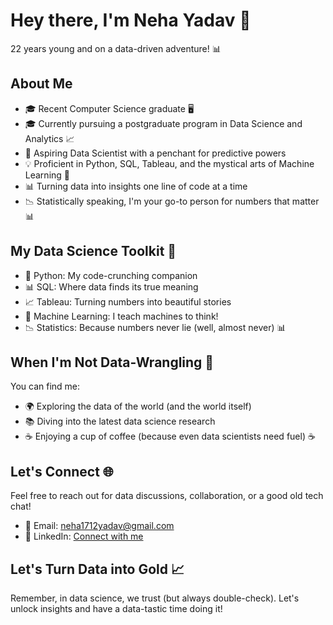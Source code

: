 # Hey there, I'm Neha Yadav 👋

22 years young and on a data-driven adventure! 📊

## About Me

- 🎓 Recent Computer Science graduate 🖥️
- 🎓 Currently pursuing a postgraduate program in Data Science and Analytics 📈
- 🤖 Aspiring Data Scientist with a penchant for predictive powers
- 💡 Proficient in Python, SQL, Tableau, and the mystical arts of Machine Learning 🐍
- 📊 Turning data into insights one line of code at a time
- 📉 Statistically speaking, I'm your go-to person for numbers that matter 📊

## My Data Science Toolkit 🧰

- 🐍 Python: My code-crunching companion
- 📊 SQL: Where data finds its true meaning
- 📈 Tableau: Turning numbers into beautiful stories
- 🤖 Machine Learning: I teach machines to think!
- 📉 Statistics: Because numbers never lie (well, almost never) 📊

## When I'm Not Data-Wrangling 🚀

You can find me:
- 🌍 Exploring the data of the world (and the world itself)
- 📚 Diving into the latest data science research
- ☕ Enjoying a cup of coffee (because even data scientists need fuel) ☕

## Let's Connect 🌐

Feel free to reach out for data discussions, collaboration, or a good old tech chat!

- 📧 Email: neha1712yadav@gmail.com
- 💼 LinkedIn: [Connect with me](https://www.linkedin.com/in/neha-yadav-b9aa0b200)

## Let's Turn Data into Gold 📈

Remember, in data science, we trust (but always double-check). Let's unlock insights and have a data-tastic time doing it!
